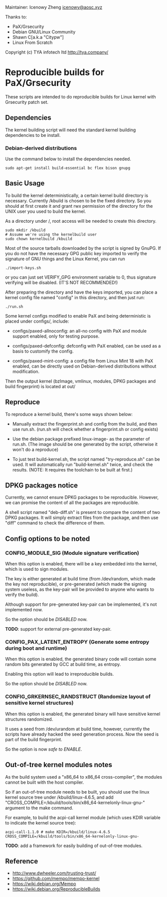 Maintainer: Icenowy Zheng <icenowy@aosc.xyz>

Thanks to:

- PaX/Grsecurity
- Debian GNU/Linux Community
- Shawn C[a.k.a "Citypw"]
- Linux From Scratch

Copyright (c) TYA infotech ltd http://tya.company/

# Reproducible builds for PaX/Grsecurity

These scripts are intended to do reproducible builds for Linux kernel with Grsecurity patch set.

## Dependencies

The kernel building script will need the standard kernel building dependencies to be install.

### Debian-derived distributions

Use the command below to install the dependencies needed.

```
sudo apt-get install build-essential bc flex bison gnupg
```

## Basic Usage

To build the kernel deterministically, a certain kernel build directory is necessary. Currently /kbuild is chosen to be the fixed directory. So you should at first create it and grant rwx permission of the directory for the UNIX user you used to build the kernel.

As a directory under /, root access will be needed to create this directory.

```
sudo mkdir /kbuild
# Assume we're using the kernelbuild user
sudo chown kernelbuild /kbuild
```

Most of the source tarballs downloaded by the script is signed by GnuPG. If you do not have the necessary GPG public key imported to verify the signature of GNU things and the Linux Kernel, you can run

```
./import-keys.sh
```

or you can just set VERIFY_GPG environment variable to 0, thus signature verifying will be disabled. (IT'S NOT RECOMMENDED!)

After preparing the directory and have the keys imported, you can place a kernel config file named "config" in this directory, and then just run:

```
./run.sh
```

Some kernel configs modified to enable PaX and being deterministic is placed under configs/, include:

- configs/paxed-allnoconfig: an all-no config with PaX and module support enabled, only for testing purpose.

- configs/paxed-defconfig: defconfig with PaX enabled, can be used as a basis to customify the config.

- configs/paxed-mint-config: a config file from Linux Mint 18 with PaX enabled, can be directly used on Debian-derived distributions without modification.

Then the output kernel (bzImage, vmlinux, modules, DPKG packages and build fingerprint) is located at out/

## Reproduce

To reproduce a kernel build, there's some ways shown below:

- Manually extract the fingerprint.sh and config from the build, and then use run.sh. (run.sh will check whether a fingerprint.sh or config exists)

- Use the debian package prefixed linux-image- as the parameter of run.sh. (The image should be one generated by the script, otherwise it won't do a reproduce)

- To just test build-kernel.sh, the script named "try-reproduce.sh" can be used. It will automatically run "build-kernel.sh" twice, and check the results. (NOTE: It requires the toolchain to be built at first.)

## DPKG packages notice

Currently, we cannot ensure DPKG packages to be reproducible. However, we can promise the content of all the packages are reproducible.

A shell script named "deb-diff.sh" is present to compare the content of two DPKG packages. It will simply extract files from the package, and then use "diff" command to check the difference of them.

## Config options to be noted

### CONFIG_MODULE_SIG (Module signature verification)

When this option is enabled, there will be a key embedded into the kernel, which is used to sign modules.

The key is either generated at build time (from /dev/random, which made the key not reproducible), or pre-generated (which made the signing system useless, as the key-pair will be provided to anyone who wants to verify the build).

Although support for pre-generated key-pair can be implemented, it's not implemented now.

So the option should be *DISABLED* now.

**TODO**: support for external pre-generated key-pair.

### CONFIG_PAX_LATENT_ENTROPY (Generate some entropy during boot and runtime)

When this option is enabled, the generated binary code will contain some random bits generated by GCC at build time, as entropy.

Enabling this option will lead to irreproducible builds.

So the option should be *DISABLED* now.

### CONFIG_GRKERNSEC_RANDSTRUCT (Randomize layout of sensitive kernel structures)

When this option is enabled, the generated binary will have sensitive kernel structures randomized.

It uses a seed from /dev/urandom at build time, however, currently the scripts have already hacked the seed generation process. Now the seed is part of the build fingerprint.

So the option is now *safe to ENABLE*.

## Out-of-tree kernel modules notes

As the build system used a "x86_64 to x86_64 cross-compiler", the modules cannot be built with the host compiler.

So if an out-of-tree module needs to be built, you should use the linux kernel source tree under /kbuild/linux-4.6.5, and add "CROSS_COMPILE=/kbuild/tools/bin/x86_64-kernelonly-linux-gnu-" argument to the make command.

For example, to build the acpi-call kernel module (which uses KDIR variable to indicate the kernel source tree):

```
acpi-call-1.1.0 # make KDIR=/kbuild/linux-4.6.5 CROSS_COMPILE=/kbuild/tools/bin/x86_64-kernelonly-linux-gnu-
```

**TODO**: add a framework for easily building of out-of-tree modules.

## Reference
- http://www.dwheeler.com/trusting-trust/
- https://github.com/mempo/mempo-kernel
- https://wiki.debian.org/Mempo
- https://wiki.debian.org/ReproducibleBuilds
